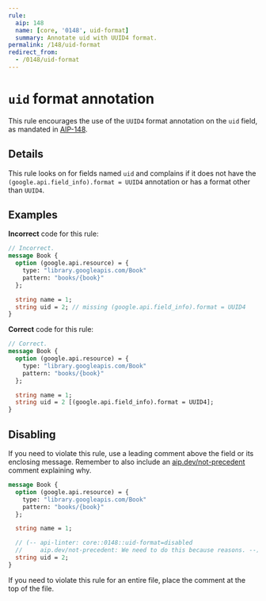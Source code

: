 ```yaml
---
rule:
  aip: 148
  name: [core, '0148', uid-format]
  summary: Annotate uid with UUID4 format.
permalink: /148/uid-format
redirect_from:
  - /0148/uid-format
---
```


# `uid` format annotation

This rule encourages the use of the `UUID4` format annotation on the `uid`
field, as mandated in [AIP-148][].

## Details

This rule looks on for fields named `uid` and complains if it does not have the
`(google.api.field_info).format = UUID4` annotation or has a format other than
`UUID4`.

## Examples

**Incorrect** code for this rule:

```proto
// Incorrect.
message Book {
  option (google.api.resource) = {
    type: "library.googleapis.com/Book"
    pattern: "books/{book}"
  };

  string name = 1;
  string uid = 2; // missing (google.api.field_info).format = UUID4
}
```

**Correct** code for this rule:

```proto
// Correct.
message Book {
  option (google.api.resource) = {
    type: "library.googleapis.com/Book"
    pattern: "books/{book}"
  };

  string name = 1;
  string uid = 2 [(google.api.field_info).format = UUID4];
}
```

## Disabling

If you need to violate this rule, use a leading comment above the field or its
enclosing message. Remember to also include an [aip.dev/not-precedent][]
comment explaining why.

```proto
message Book {
  option (google.api.resource) = {
    type: "library.googleapis.com/Book"
    pattern: "books/{book}"
  };

  string name = 1;

  // (-- api-linter: core::0148::uid-format=disabled
  //     aip.dev/not-precedent: We need to do this because reasons. --)
  string uid = 2;
}
```

If you need to violate this rule for an entire file, place the comment at the
top of the file.

[aip-148]: https://aip.dev/148
[aip.dev/not-precedent]: https://aip.dev/not-precedent
